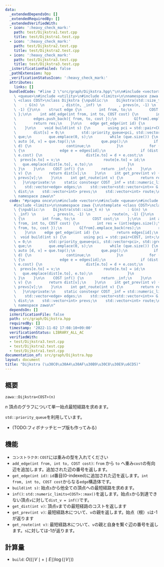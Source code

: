 ```yaml
---
data:
  _extendedDependsOn: []
  _extendedRequiredBy: []
  _extendedVerifiedWith:
  - icon: ':heavy_check_mark:'
    path: test/Dijkstra1.test.cpp
    title: test/Dijkstra1.test.cpp
  - icon: ':heavy_check_mark:'
    path: test/Dijkstra2.test.cpp
    title: test/Dijkstra2.test.cpp
  - icon: ':heavy_check_mark:'
    path: test/Dijkstra3.test.cpp
    title: test/Dijkstra3.test.cpp
  _isVerificationFailed: false
  _pathExtension: hpp
  _verificationStatusIcon: ':heavy_check_mark:'
  attributes:
    links: []
  bundledCode: "#line 2 \"src/graph/Dijkstra.hpp\"\n\n#include <vector>\n#include\
    \ <queue>\n#include <utility>\n#include <limits>\n\nnamespace zawa {\n\ntemplate\
    \ <class COST>\nclass Dijkstra {\npublic:\n    Dijkstra(std::size_t n) \n    \
    \    : G(n) \n        , dist(n, _inf) \n        , prevs(n, -1) \n        , route(n,\
    \ -1) {}\n\n    struct edge {\n        int from, to;\n        COST cost;\n   \
    \ };\n\n    int add_edge(int from, int to, COST cost) {\n        int res = (int)edges.size();\n\
    \        edges.push_back({ from, to, cost });\n        G[from].emplace_back(res);\n\
    \        return res;\n    }\n\n    edge get_edge(int id) {\n        return edges[id];\n\
    \    }\n\n    void build(int s) {\n        using pci = std::pair<COST, int>;\n\
    \        dist[s] = 0;\n        std::priority_queue<pci, std::vector<pci>, std::greater<pci>>\
    \ que;\n        que.emplace(0, s);\n        while (que.size()) {\n           \
    \ auto [d, v] = que.top();\n            que.pop();\n            if (dist[v] <\
    \ d) {\n                continue;\n            }\n            for (auto id : G[v])\
    \ {\n                edge e = edges[id];\n                if (dist[e.to] > d +\
    \ e.cost) {\n                    dist[e.to] = d + e.cost;\n                  \
    \  prevs[e.to] = v;\n                    route[e.to] = id;\n                 \
    \   que.emplace(dist[e.to], e.to);\n                }\n            }\n       \
    \ }\n    }\n\n    COST inf() {\n        return _inf;\n    }\n\n    COST get_dist(int\
    \ v) {\n        return dist[v];\n    }\n\n    int get_prev(int v) {\n        return\
    \ prevs[v];\n    }\n\n    int get_route(int v) {\n        return route[v];\n \
    \   }\n\nprivate:\n    static constexpr COST _inf = std::numeric_limits<COST>::max();\n\
    \    std::vector<edge> edges;\n    std::vector<std::vector<int>> G; \n    std::vector<COST>\
    \ dist;\n    std::vector<int> prevs;\n    std::vector<int> route;\n};\n\n} //\
    \ namespace zawa\n"
  code: "#pragma once\n\n#include <vector>\n#include <queue>\n#include <utility>\n\
    #include <limits>\n\nnamespace zawa {\n\ntemplate <class COST>\nclass Dijkstra\
    \ {\npublic:\n    Dijkstra(std::size_t n) \n        : G(n) \n        , dist(n,\
    \ _inf) \n        , prevs(n, -1) \n        , route(n, -1) {}\n\n    struct edge\
    \ {\n        int from, to;\n        COST cost;\n    };\n\n    int add_edge(int\
    \ from, int to, COST cost) {\n        int res = (int)edges.size();\n        edges.push_back({\
    \ from, to, cost });\n        G[from].emplace_back(res);\n        return res;\n\
    \    }\n\n    edge get_edge(int id) {\n        return edges[id];\n    }\n\n  \
    \  void build(int s) {\n        using pci = std::pair<COST, int>;\n        dist[s]\
    \ = 0;\n        std::priority_queue<pci, std::vector<pci>, std::greater<pci>>\
    \ que;\n        que.emplace(0, s);\n        while (que.size()) {\n           \
    \ auto [d, v] = que.top();\n            que.pop();\n            if (dist[v] <\
    \ d) {\n                continue;\n            }\n            for (auto id : G[v])\
    \ {\n                edge e = edges[id];\n                if (dist[e.to] > d +\
    \ e.cost) {\n                    dist[e.to] = d + e.cost;\n                  \
    \  prevs[e.to] = v;\n                    route[e.to] = id;\n                 \
    \   que.emplace(dist[e.to], e.to);\n                }\n            }\n       \
    \ }\n    }\n\n    COST inf() {\n        return _inf;\n    }\n\n    COST get_dist(int\
    \ v) {\n        return dist[v];\n    }\n\n    int get_prev(int v) {\n        return\
    \ prevs[v];\n    }\n\n    int get_route(int v) {\n        return route[v];\n \
    \   }\n\nprivate:\n    static constexpr COST _inf = std::numeric_limits<COST>::max();\n\
    \    std::vector<edge> edges;\n    std::vector<std::vector<int>> G; \n    std::vector<COST>\
    \ dist;\n    std::vector<int> prevs;\n    std::vector<int> route;\n};\n\n} //\
    \ namespace zawa\n"
  dependsOn: []
  isVerificationFile: false
  path: src/graph/Dijkstra.hpp
  requiredBy: []
  timestamp: '2022-11-02 17:08:10+09:00'
  verificationStatus: LIBRARY_ALL_AC
  verifiedWith:
  - test/Dijkstra3.test.cpp
  - test/Dijkstra2.test.cpp
  - test/Dijkstra1.test.cpp
documentation_of: src/graph/Dijkstra.hpp
layout: document
title: "Dijkstra (\u30C0\u30A4\u30AF\u30B9\u30C8\u30E9\u6CD5)"
---
```


## 概要

```
zawa::Dijkstra<COST>(n)
```
$n$ 頂点のグラフについて単一始点最短経路を求めます。

`std::priority_queue`を利用しています。
- (TODO:フィボナッチヒープ版も作ってみる)

## 機能
- `コンストラクタ`: `COST`には重みの型を入れてください
- `add_edge(int from, int to, COST cost)`: `from` から `to` へ重み`cost`の有向辺を追加します。追加された辺の番号を返します。
- `get_edge(int id)`: `id`番目(0-indexed)に追加された辺を返します。`int from, int to, COST cost`からなる`edge`構造体です。
- `build(int s)`: 始点`s`から他全ての頂点への最短経路を求めます。
- `inf()`: `std::numeric_limits<COST>::max()`を返します。始点`s`から到達できない頂点`v`に対して`dist_v = inf()`です。
- `get_dist(int v)`: 頂点`v`までの最短経路のコストを返します
- `get_prev(int v)`: 最短経路木について、`v`の親を返します。始点（根）`s`は-1が返ります
- `get_route(int v)`: 最短経路木について、`v`の親と自身を繋ぐ辺の番号を返します。`s`に対しては-1が返ります。

## 計算量
- `build`: $O((\mid V\mid + \mid E \mid) \log( \mid V\mid))$
